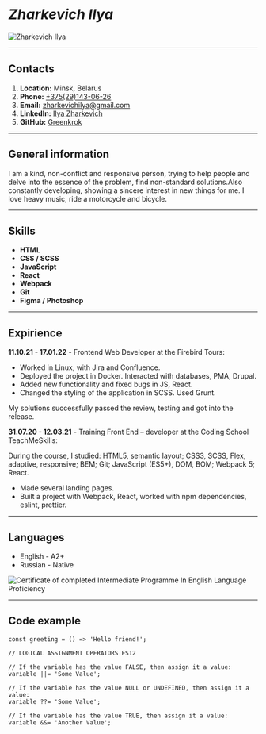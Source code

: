 # _Zharkevich Ilya_
![Zharkevich Ilya](https://hhcdn.ru/photo/646679235.jpeg?t=1654256670&h=Y64h7ZjwSXQeUBsPeRvVNg "Zharkevich Ilya")

---
## Contacts
1. **Location:** Minsk, Belarus
3. **Phone:** [+375(29)143-06-26](tel:+375291430626)
3. **Email:** [zharkevichilya@gmail.com](mailto:zharkevichilya@gmail.com)
4. **LinkedIn:** [Ilya Zharkevich](https://www.linkedin.com/in/ilya-zharkevich/)
5. **GitHub:** [Greenkrok](https://github.com/Greenkrok)

---
## General information
I am a kind, non-conflict and responsive person, trying to help people and delve into the essence of the problem, find non-standard solutions.Also constantly developing, showing a sincere interest in new things for me. I love heavy music, ride a motorcycle and bicycle.

---
## Skills
* **HTML**
* **CSS / SCSS**
* **JavaScript**
* **React**
* **Webpack**
* **Git**
* **Figma / Photoshop**

---
## Expirience

**11.10.21 - 17.01.22** - Frontend Web Developer at the Firebird Tours:
* Worked in Linux, with Jira and Confluence.
* Deployed the project in Docker. Interacted with databases, PMA, Drupal.
* Added new functionality and fixed bugs in JS, React.
* Changed the styling of the application in SCSS. Used Grunt.

My solutions successfully passed the review, testing and got into the release.

**31.07.20 - 12.03.21** - Training Front End – developer at the Coding School TeachMeSkills:

During the course, I studied: HTML5, semantic layout; CSS3, SCSS, Flex, adaptive, responsive; BEM; Git; JavaScript (ES5+), DOM, BOM; Webpack 5; React.

* Made several landing pages.
* Built a project with Webpack, React, worked with npm dependencies, eslint, prettier.

---
## Languages
* English - A2+
* Russian - Native

![Certificate of completed Intermediate Programme In English Language Proficiency](https://media-exp1.licdn.com/dms/image/C4E2DAQF2L93CcYHaMg/profile-treasury-image-shrink_800_800/0/1617803253903?e=1654783200&v=beta&t=s9BBwZas_gVbeazIzzaReeteR3Hs5zgbzR6szP12Is8 "Certificate of completed Intermediate Programme In English Language Proficiency")

---
## Code example

```
const greeting = () => 'Hello friend!';

// LOGICAL ASSIGNMENT OPERATORS ES12

// If the variable has the value FALSE, then assign it a value:
variable ||= 'Some Value';

// If the variable has the value NULL or UNDEFINED, then assign it a value:
variable ??= 'Some Value';

// If the variable has the value TRUE, then assign it a value:
variable &&= 'Another Value';
```
